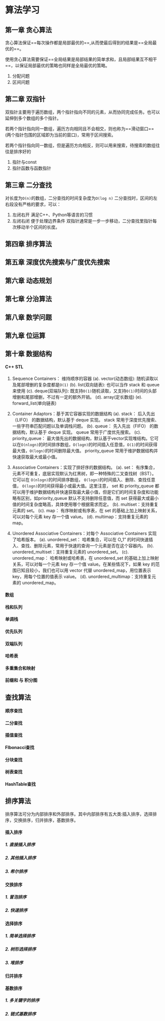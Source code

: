# 算法学习

## 第一章 贪心算法


贪心算法保证==每次操作都是局部最优的==,从而使最后得到的结果是==全局最优的==。

使用贪心算法需要保证==全局结果是局部结果的简单求和，且局部结果互不相干==，以保证局部最优的策略也同样是全局最优的策略。



1. 分配问题
2. 区间问题


## 第二章 双指针

双指针主要用于遍历数组，两个指针指向不同的元素，从而协同完成任务。也可以延伸到多个数组的多个指针。

若两个指针指向同一数组，遍历方向相同且不会相交，则也称为==滑动窗口==(两个指针包围的区域即为当前的窗口)，常用于区间搜索。

若两个指针指向同一数组，但是遍历方向相反，则可以用来搜索，待搜索的数组往往是排序好的

1. 指针与const
2. 指针函数与函数指针

## 第三章 二分查找

对长度为```O(n)```的数组，二分查找的时间复杂度为```O(log n)```
二分查找时，区间的左右段没有严格的要求，可以：
1. 左闭右开 满足C++、Python等语言的习惯
2. 左闭右闭 便于处理边界条件
双指针通常是一步一步移动，二分查找里指针每次移动半个区间的长度。



## 第四章 排序算法

## 第五章 深度优先搜索与广度优先搜索

## 第六章 动态规划

## 第七章 分治算法

## 第八章 数学问题

## 第九章 位运算

## 第十章 数据结构


#### C++ STL

1. Sequence Containers： 维持顺序的容器
    (a). vector(动态数组):    随机读取以及尾部增删的复杂度都是```O(1)```
    (b). list(双向链表):    也可以当作 stack 和 queue 来使用
    (c). deque(双端队列):    既支持```O(1)```随机读取，又支持```O(1)```时间的头部增删和尾部增删，不过有一定的额外开销。
    (d). array(定长数组)
    (e). forward_list(单向链表)

2. Container Adaptors：基于其它容器实现的数据结构
    (a). stack： 后入先出（LIFO） 的数据结构，默认基于 deque 实现。 stack 常用于深度优先搜索、一些字符串匹配问题以及单调栈问题。
    (b). queue： 先入先出（FIFO） 的数据结构，默认基于 deque 实现。 queue 常用于广度优先搜索。
    (c). priority_queue： 最大值先出的数据结构，默认基于vector实现堆结构。它可以在```O(nlogn)```的时间排序数组，```O(logn)```的时间插入任意值，```O(1)```的时间获得最大值，```O(logn)```的时间删除最大值。 priority_queue 常用于维护数据结构并快速获取最大或最小值。

3. Associative Containers：实现了排好序的数据结构。
    (a). set： 有序集合，元素不可重复，底层实现默认为红黑树，即一种特殊的二叉查找树（BST）。它可以在 ```O(nlogn)```的时间排序数组， ```O(logn)```的时间插入、删除、查找任意值， ```O(logn)```的时间获得最小或最大值。这里注意， set 和 priority_queue 都可以用于维护数据结构并快速获取最大最小值，但是它们的时间复杂度和功能略有区别，如priority_queue 默认不支持删除任意值，而 set 获得最大或最小值的时间复杂度略高，具体使用哪个根据需求而定。
    (b). multiset：支持重复元素的 set。
    (c). map： 有序映射或有序表，在 set 的基础上加上映射关系，可以对每个元素 key 存一个值 value。
    (d). multimap：支持重复元素的 map。
4. Unordered Associative Containers：对每个 Associative Containers 实现了哈希版本。
    (a). unordered_set： 哈希集合，可以在 O„1” 的时间快速插入、查找、删除元素，常用于快速的查询一个元素是否在这个容器内。
    (b). unordered_multiset：支持重复元素的 unordered_set。
    (c). unordered_map： 哈希映射或哈希表，在 unordered_set 的基础上加上映射关系，可以对每一个元素 key 存一个值 value。在某些情况下，如果 key 的范围已知且较小，我们也可以用 vector 代替 unordered_map，用位置表示 key，用每个位置的值表示 value。
    (d). unordered_multimap：支持重复元素的 unordered_map。

#### 数组

#### 栈和队列

#### 单调栈

#### 优先队列

#### 双端队列

#### 哈希表

#### 多重集合和映射

#### 前缀和 与 积分图













## 查找算法

#### 顺序查找

#### 二分查找

#### 插值查找

#### FIbonacci查找

#### 分块查找

#### 树表查找

#### HashTable查找








## 排序算法
排序算法可分为内部排序和外部排序。其中内部排序有五大类:插入排序，选择排序，交换排序，归并排序，基数排序。
#### 插入排序

##### 1. 直接插入排序
##### 2. 其他插入排序
##### 3. 希尔排序

#### 交换排序

##### 1. 冒泡排序
##### 2. 快速排序

#### 选择排序

##### 1. 简单选择排序
##### 2. 树形选择排序
##### 3. 堆排序

#### 归并排序

#### 基数排序

##### 1. 多关键字的排序
##### 2. 链式基数排序


